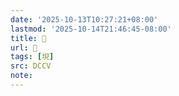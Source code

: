 ```yaml
---
date: '2025-10-13T10:27:21+08:00'
lastmod: '2025-10-14T21:46:45-08:00'
title: 􄄎
url: 􄄎
tags: [堄]
src: DCCV
note:
---
```

